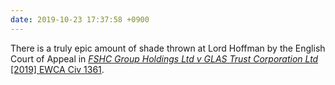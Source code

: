 ```yaml
---
date: 2019-10-23 17:37:58 +0900
---
```

There is a truly epic amount of shade thrown at Lord Hoffman by the English Court of Appeal in [_FSHC Group Holdings Ltd v GLAS Trust Corporation Ltd_ [2019] EWCA Civ 1361](https://www.bailii.org/ew/cases/EWCA/Civ/2019/1361.html).
